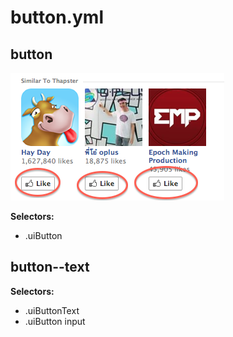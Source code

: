 # button.yml



## button

![docs/images/components/button.png](../images/components/button.png)

__Selectors:__

 * .uiButton



## button--text

__Selectors:__

 * .uiButtonText
 * .uiButton input

